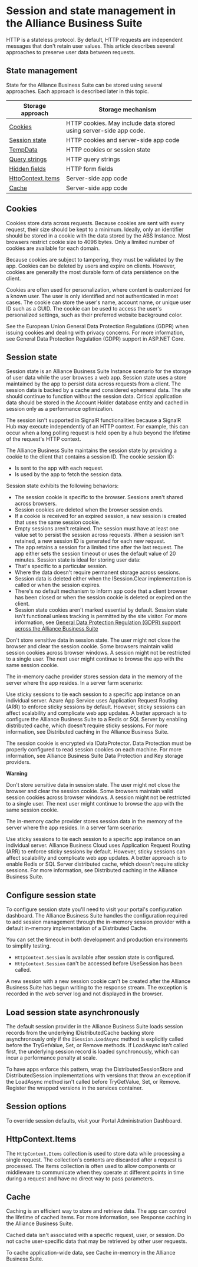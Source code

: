 # Session and state management in the Alliance Business Suite

HTTP is a stateless protocol. By default, HTTP requests are independent messages that don't retain user values. This article describes several approaches to preserve user data between requests.

## State management

State for the Alliance Business Suite can be stored using several approaches. Each approach is described later in this topic.

| Storage approach | Storage mechanism |
| ---------------- | ----------------- |
| [Cookies](#cookies) | HTTP cookies. May include data stored using server-side app code. |
| [Session state](#session-state) | HTTP cookies and server-side app code |
| [TempData](#tempdata) | HTTP cookies or session state |
| [Query strings](#query-strings) | HTTP query strings |
| [Hidden fields](#hidden-fields) | HTTP form fields |
| [HttpContext.Items](#httpcontextitems) | Server-side app code |
| [Cache](#cache) | Server-side app code |


## Cookies
Cookies store data across requests. Because cookies are sent with every request, their size should be kept to a minimum. Ideally, only an identifier should be stored in a cookie with the data stored by the ABS Instance. Most browsers restrict cookie size to 4096 bytes. Only a limited number of cookies are available for each domain.

Because cookies are subject to tampering, they must be validated by the app. Cookies can be deleted by users and expire on clients. However, cookies are generally the most durable form of data persistence on the client.

Cookies are often used for personalization, where content is customized for a known user. The user is only identified and not authenticated in most cases. The cookie can store the user's name, account name, or unique user ID such as a GUID. The cookie can be used to access the user's personalized settings, such as their preferred website background color.

See the European Union General Data Protection Regulations (GDPR) when issuing cookies and dealing with privacy concerns. For more information, see General Data Protection Regulation (GDPR) support in ASP.NET Core.

## Session state
Session state is an Alliance Business Suite Instance scenario for the storage of user data while the user browses a web app. Session state uses a store maintained by the app to persist data across requests from a client. The session data is backed by a cache and considered ephemeral data. The site should continue to function without the session data. Critical application data should be stored in the Account Holder database entity and cached in session only as a performance optimization.

The session isn't supported in SignalR functionalities because a SignalR Hub may execute independently of an HTTP context. For example, this can occur when a long polling request is held open by a hub beyond the lifetime of the request's HTTP context.

The Alliance Business Suite maintains the session state by providing a cookie to the client that contains a session ID. The cookie session ID:

- Is sent to the app with each request.
- Is used by the app to fetch the session data.

Session state exhibits the following behaviors:

- The session cookie is specific to the browser. Sessions aren't shared across browsers.
- Session cookies are deleted when the browser session ends.
- If a cookie is received for an expired session, a new session is created that uses the same session cookie.
- Empty sessions aren't retained. The session must have at least one value set to persist the session across requests. When a session isn't retained, a new session ID is generated for each new request.
- The app retains a session for a limited time after the last request. The app either sets the session timeout or uses the default value of 20 minutes. Session state is ideal for storing user data:
- That's specific to a particular session.
- Where the data doesn't require permanent storage across sessions.
- Session data is deleted either when the ISession.Clear implementation is called or when the session expires.
- There's no default mechanism to inform app code that a client browser has been closed or when the session cookie is deleted or expired on the client.
- Session state cookies aren't marked essential by default. Session state isn't functional unless tracking is permitted by the site visitor. For more information, see [General Data Protection Regulation (GDPR) support across the Alliance Business Suite]()

Don't store sensitive data in session state. The user might not close the browser and clear the session cookie. Some browsers maintain valid session cookies across browser windows. A session might not be restricted to a single user. The next user might continue to browse the app with the same session cookie.

The in-memory cache provider stores session data in the memory of the server where the app resides. In a server farm scenario:

Use sticky sessions to tie each session to a specific app instance on an individual server. Azure App Service uses Application Request Routing (ARR) to enforce sticky sessions by default. However, sticky sessions can affect scalability and complicate web app updates. A better approach is to configure the Alliance Business Suite to a Redis or SQL Server by enabling distributed cache, which doesn't require sticky sessions. For more information, see Distributed caching in the Alliance Business Suite.

The session cookie is encrypted via IDataProtector. Data Protection must be properly configured to read session cookies on each machine. For more information, see Alliance Business Suite Data Protection and Key storage providers.

**Warning**

Don't store sensitive data in session state. The user might not close the browser and clear the session cookie. Some browsers maintain valid session cookies across browser windows. A session might not be restricted to a single user. The next user might continue to browse the app with the same session cookie.

The in-memory cache provider stores session data in the memory of the server where the app resides. In a server farm scenario:

Use sticky sessions to tie each session to a specific app instance on an individual server. Alliance Business Cloud uses Application Request Routing (ARR) to enforce sticky sessions by default. However, sticky sessions can affect scalability and complicate web app updates. A better approach is to enable Redis or SQL Server distributed cache, which doesn't require sticky sessions. For more information, see Distributed caching in the Alliance Business Suite.

## Configure session state

To configure session state you'll need to visit your portal's configuration dashboard. The Alliance Business Suite handles the configuration required to add session management through the in-memory session provider with a default in-memory implementation of a Distributed Cache.

You can set the timeout in both development and production environments to simplify testing.

- `HttpContext.Session` is available after session state is configured.
- `HttpContext.Session` can't be accessed before UseSession has been called.

A new session with a new session cookie can't be created after the Alliance Business Suite has begun writing to the response stream. The exception is recorded in the web server log and not displayed in the browser.


## Load session state asynchronously

The default session provider in the Alliance Business Suite loads session records from the underlying IDistributedCache backing store asynchronously only if the `ISession.LoadAsync` method is explicitly called before the TryGetValue, Set, or Remove methods. If LoadAsync isn't called first, the underlying session record is loaded synchronously, which can incur a performance penalty at scale.

To have apps enforce this pattern, wrap the DistributedSessionStore and DistributedSession implementations with versions that throw an exception if the LoadAsync method isn't called before TryGetValue, Set, or Remove. Register the wrapped versions in the services container.

## Session options
To override session defaults, visit your Portal Administration Dashboard.

## HttpContext.Items
The `HttpContext.Items` collection is used to store data while processing a single request. The collection's contents are discarded after a request is processed. The Items collection is often used to allow components or middleware to communicate when they operate at different points in time during a request and have no direct way to pass parameters.

## Cache
Caching is an efficient way to store and retrieve data. The app can control the lifetime of cached items. For more information, see Response caching in the Alliance Business Suite.

Cached data isn't associated with a specific request, user, or session. Do not cache user-specific data that may be retrieved by other user requests.

To cache application-wide data, see Cache in-memory in the Alliance Business Suite.